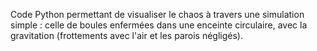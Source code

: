 Code Python permettant de visualiser le chaos à travers une simulation simple : celle de boules enfermées dans une enceinte circulaire, avec la gravitation (frottements avec l'air et les parois négligés).
